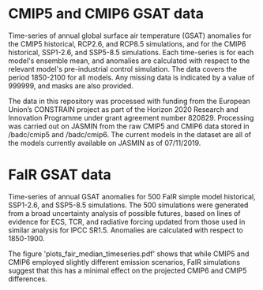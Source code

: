# CMIP5 and CMIP6 GSAT data

Time-series of annual global surface air temperature (GSAT) anomalies for the CMIP5 historical, RCP2.6, and RCP8.5 simulations, and for the CMIP6 historical, SSP1-2.6, and SSP5-8.5 simulations. Each time-series is for each model's ensemble mean, and anomalies are calculated with respect to the relevant model's pre-industrial control simulation. The data covers the period 1850-2100 for all models. Any missing data is indicated by a value of 999999, and masks are also provided.

The data in this repository was processed with funding from the European Union’s CONSTRAIN project as part of the Horizon 2020 Research and Innovation Programme under grant agreement number 820829. Processing was carried out on JASMIN from the raw CMIP5 and CMIP6 data stored in /badc/cmip5 and /badc/cmip6. The current models in the dataset are all of the models currently available on JASMIN as of 07/11/2019. 

# FaIR GSAT data

Time-series of annual GSAT anomalies for 500 FaIR simple model historical, SSP1-2.6, and SSP5-8.5 simulations. The 500 simulations were generated from a broad uncertainty analysis of possible futures, based on lines of evidence for ECS, TCR, and radiative forcing updated from those used in similar analysis for IPCC SR1.5. Anomalies are calculated with respect to 1850-1900.

The figure 'plots_fair_median_timeseries.pdf' shows that while CMIP5 and CMIP6 employed slightly different emission scenarios, FaIR simulations suggest that this has a minimal effect on the projected CMIP6 and CMIP5 differences. 



